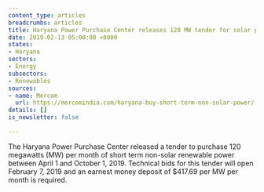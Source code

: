 ```yaml
---
content_type: articles
breadcrumbs: articles
title: Haryana Power Purchase Center releases 120 MW tender for solar power
date: 2019-02-13 05:00:00 +0000
states:
- Haryana
sectors:
- Energy
subsectors:
- Renewables
sources:
- name: Mercom
  url: https://mercomindia.com/haryana-buy-short-term-non-solar-power/
details: []
is_newsletter: false

---
```

The Haryana Power Purchase Center released a tender to purchase 120 megawatts (MW) per month of short term non-solar renewable power between April 1 and October 1, 2019. Technical bids for this tender will open February 7, 2019 and an earnest money deposit of $417.69 per MW per month is required.
